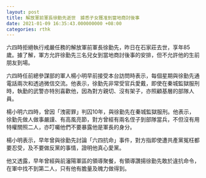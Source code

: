 ```yaml
---
layout: post
title: 解放軍前軍長徐勤先逝世　據悉子女獲准到當地商討後事
date: 2021-01-09 16:35:43.000000000 +08:00
categories: rthk
---
```


六四時拒絕執行戒嚴任務的解放軍前軍長徐勤先，昨日在石家莊去世，享年85歲。據了解，軍方允許徐勤先三名兒女到當地商討後事的安排，但不允許他的生前朋友到場。

六四時任前總參謀部的軍人楊小明早前接受本台訪問時表示，每個星期與徐勤先通電話兩次和透過微信交流。他表示，徐勤先非常受官兵愛戴，即使在秦城監獄服刑時，執勤的武警亦特別喜歡他，因為對方親切、沒有架子，亦照顧基層的部隊人員。

楊小明六四時，曾因「洩密罪」判囚10年，與徐勤先在秦城監獄服刑。他表示，徐勤先做人做事嚴謹、有高風亮節，對方曾經有兩名侄子到部隊當兵，不但沒有用特權關照二人，亦叮囑他們不要暴露他是軍長的身分。

楊小明表示，早年曾與徐勤先討論「六四抗命」事件，對方指即使遭共產黨冤枉都要忍受，及不要做反黨的事情，證明他真心愛黨。

他又透露，早年曾經與前瀋陽軍區的領導聚餐，有領導讚揚徐勤先敢於違抗命令，在軍中找不到第二人，只有他有膽量及魄力做得到。
